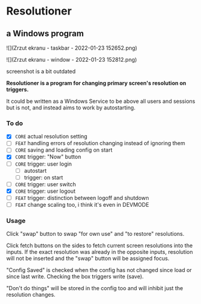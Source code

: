 ﻿# Resolutioner
## a Windows program

![](Zrzut ekranu - taskbar - 2022-01-23 152652.png)

![](Zrzut ekranu - window - 2022-01-23 152812.png)

screenshot is a bit outdated

**Resolutioner is a program for changing primary screen's
resolution on triggers.**

It could be written as a Windows Service to be above all users
and sessions but is not, and instead aims to work by autostarting.

### To do
 - [X] `CORE` actual resolution setting
 - [ ] `FEAT` handling errors of resolution changing instead of ignoring them
 - [ ] `CORE` saving and loading config on start
 - [X] `CORE` trigger: "Now" button
 - [ ] `CORE` trigger: user login
   - [ ] autostart
   - [ ] trigger: on start
 - [ ] `CORE` trigger: user switch
 - [X] `CORE` trigger: user logout
 - [ ] `FEAT` trigger: distinction between logoff and shutdown
 - [ ] `FEAT` change scaling too, i think it's even in DEVMODE

### Usage

Click "swap" button to swap "for own use" and "to restore"
resolutions.

Click fetch buttons on the sides to fetch current screen
resolutions into the inputs. If the exact resolution was already
in the opposite inputs, resolution will not be inserted and
the "swap" button will be assigned focus.

"Config Saved" is checked when the config has not changed
since load or since last write. Checking the box triggers write
(save).

"Don't do things" will be stored in the config too and will
inhibit just the resolution changes.
